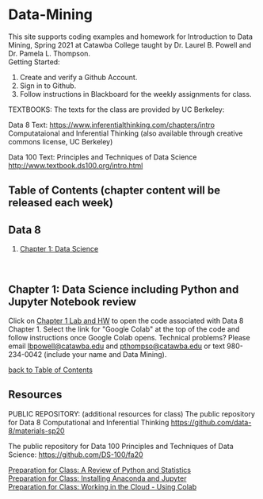 # Data-Mining
This site supports coding examples and homework for Introduction to Data Mining, Spring 2021 at Catawba College taught by Dr. Laurel B. Powell and Dr. Pamela L. Thompson.<br>
Getting Started:<br>
1.  Create and verify a Github Account.<br>
2.  Sign in to Github.<br>
3.  Follow instructions in Blackboard for the weekly assignments for class.<br>

TEXTBOOKS:  The texts for the class are provided by UC Berkeley:  

Data 8 Text: 
https://www.inferentialthinking.com/chapters/intro
Computataional and Inferential Thinking (also available through creative commons license, UC Berkeley)

Data 100 Text:
Principles and Techniques of Data Science
http://www.textbook.ds100.org/intro.html


<a name="toc"></a>
## Table of Contents  (chapter content will be released each week)
## Data 8
1. [ Chapter 1: Data Science ](#chap1)

<br>


<a name="chap1"></a>
## Chapter 1: Data Science including Python and Jupyter Notebook review
Click on <a href="https://github.com/profunccdata/Data-Mining/blob/main/chapter1_homework1_lab.ipynb">Chapter 1 Lab and HW</a> to open the code associated with Data 8 Chapter 1.  Select the link for "Google Colab" at the top of the code and follow instructions once Google Colab opens.  Technical problems?  Please email lbpowell@catawba.edu and pthompso@catawba.edu or text 980-234-0042 (include your name and Data Mining).



[ back to Table of Contents](#toc)
<br>


## Resources

PUBLIC REPOSITORY:  (additional resources for class)
The public repository for Data 8 Computational and Inferential Thinking
https://github.com/data-8/materials-sp20

The public repository for Data 100 Principles and Techniques of Data Science:
https://github.com/DS-100/fa20


[Preparation for Class:  A Review of Python and Statistics](#review)
<br>
[Preparation for Class:  Installing Anaconda and Jupyter](#installation)
<br>
[Preparation for Class:  Working in the Cloud - Using Colab](#colab)
<br>

